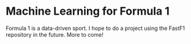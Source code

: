 # Machine Learning for Formula 1

Formula 1 is a data-driven sport. I hope to do a project using the FastF1 repository in the future. More to come!
